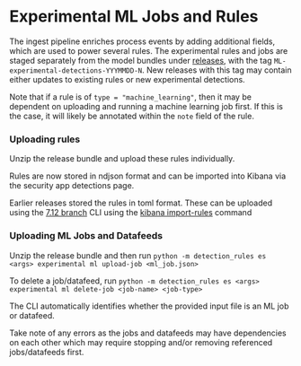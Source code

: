 # Experimental ML Jobs and Rules

The ingest pipeline enriches process events by adding additional fields, which are used to power several rules. 
The experimental rules and jobs are staged separately from the model bundles under [releases](https://github.com/elastic/detection-rules/releases), with the tag `ML-experimental-detections-YYYMMDD-N`. New releases with this tag may contain either updates to existing rules or new experimental detections. 

Note that if a rule is of `type = "machine_learning"`, then it may be dependent on uploading and running a machine
learning job first. If this is the case, it will likely be annotated within the `note` field of the rule.

### Uploading rules

Unzip the release bundle and upload these rules individually.

Rules are now stored in ndjson format and can be imported into Kibana via the security app detections page.

Earlier releases stored the rules in toml format. These can be uploaded using the 
[7.12 branch](https://github.com/elastic/detection-rules/tree/7.12) CLI using the 
[kibana import-rules](../../CLI.md#uploading-rules-to-kibana) command

### Uploading ML Jobs and Datafeeds

Unzip the release bundle and then run `python -m detection_rules es <args> experimental ml upload-job <ml_job.json>`

To delete a job/datafeed, run `python -m detection_rules es <args> experimental ml delete-job <job-name> <job-type>`

The CLI automatically identifies whether the provided input file is an ML job or datafeed.

Take note of any errors as the jobs and datafeeds may have dependencies on each other which may require stopping and/or removing
referenced jobs/datafeeds first.
